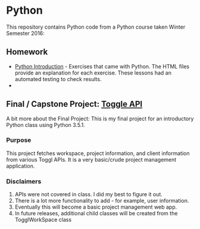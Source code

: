# Python
This repository contains Python code from a Python course taken Winter Semester 2016:
## Homework
  - [Python Introduction](https://github.com/jdegrave/Python/tree/master/PythonIntroduction) - Exercises that came with Python. The HTML files provide an explanation for each exercise. These lessons had an automated testing to check results.
  -
## Final / Capstone Project: [Toggle API](https://github.com/jdegrave/Python/tree/master/TogglAPI)
A bit more about the Final Project: 
This is my final project for an introductory Python class using Python 3.5.1. 

### Purpose
This project fetches workspace, project information, and client information from various Toggl APIs. It is a very basic/crude 
project management application. 

### Disclaimers 
1. APIs were not covered in class. I did my best to figure it out. 
2. There is a lot more functionality to add - for example, user information. 
3. Eventually this will become a basic project management web app.
4. In future releases, additional child classes will be created from the TogglWorkSpace class 

